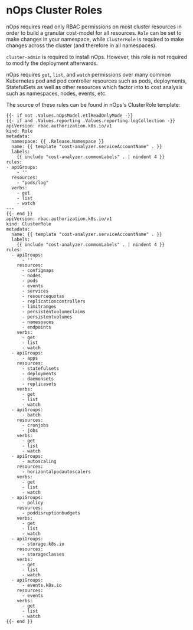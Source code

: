 # nOps Cluster Roles

nOps requires read only RBAC permissions on most cluster resources in order to build a granular cost-model for all resources. `Role` can be set to make changes in your namespace, while `ClusterRole` is required to make changes across the cluster (and therefore in all namespaces).

`cluster-admin` is required to install nOps. However, this role is not required to modify the deployment afterwards.

nOps requires `get`, `list`, and `watch` permissions over many common Kubernetes pod and pod controller resources such as pods, deployments, StatefulSets as well as other resources which factor into to cost analysis such as namespaces, nodes, events, etc.

The source of these rules can be found in nOps's ClusterRole template:

```
{{- if not .Values.nOpsModel.etlReadOnlyMode -}}
{{- if and .Values.reporting .Values.reporting.logCollection -}}
apiVersion: rbac.authorization.k8s.io/v1
kind: Role
metadata:
  namespace: {{ .Release.Namespace }}
  name: {{ template "cost-analyzer.serviceAccountName" . }}
  labels:
    {{ include "cost-analyzer.commonLabels" . | nindent 4 }}
rules:
- apiGroups: 
    - ''
  resources:
    - "pods/log"
  verbs:
    - get
    - list
    - watch
---
{{- end }}
apiVersion: rbac.authorization.k8s.io/v1
kind: ClusterRole
metadata:
  name: {{ template "cost-analyzer.serviceAccountName" . }}
  labels:
    {{ include "cost-analyzer.commonLabels" . | nindent 4 }}
rules:
  - apiGroups:
      - ''
    resources:
      - configmaps
      - nodes
      - pods
      - events
      - services
      - resourcequotas
      - replicationcontrollers
      - limitranges
      - persistentvolumeclaims
      - persistentvolumes
      - namespaces
      - endpoints
    verbs:
      - get
      - list
      - watch
  - apiGroups:
      - apps
    resources:
      - statefulsets
      - deployments
      - daemonsets
      - replicasets
    verbs:
      - get
      - list
      - watch
  - apiGroups:
      - batch
    resources:
      - cronjobs
      - jobs
    verbs:
      - get
      - list
      - watch
  - apiGroups:
      - autoscaling
    resources:
      - horizontalpodautoscalers
    verbs:
      - get
      - list
      - watch
  - apiGroups:
      - policy
    resources:
      - poddisruptionbudgets
    verbs:
      - get
      - list
      - watch
  - apiGroups: 
      - storage.k8s.io
    resources: 
      - storageclasses
    verbs:
      - get
      - list
      - watch
  - apiGroups:
      - events.k8s.io
    resources:
      - events
    verbs:
      - get
      - list
      - watch
{{- end }}
```
